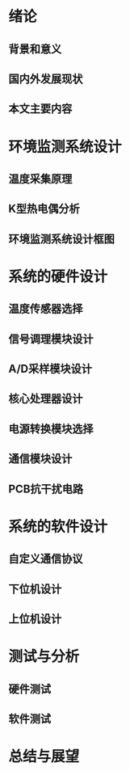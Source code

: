 # 绪论
## 背景和意义
## 国内外发展现状
## 本文主要内容
# 环境监测系统设计
## 温度采集原理
## K型热电偶分析
## 环境监测系统设计框图
# 系统的硬件设计
## 温度传感器选择
## 信号调理模块设计
## A/D采样模块设计
## 核心处理器设计
## 电源转换模块选择
## 通信模块设计
## PCB抗干扰电路
# 系统的软件设计
## 自定义通信协议
## 下位机设计
## 上位机设计
# 测试与分析
## 硬件测试
## 软件测试
# 总结与展望